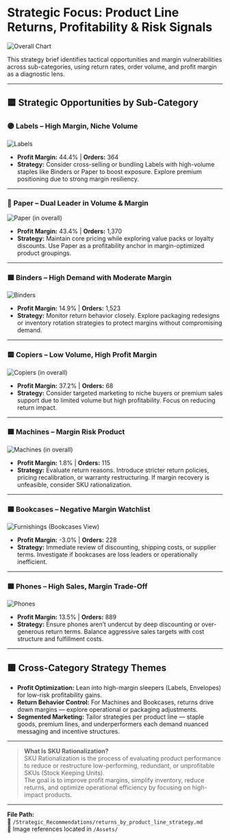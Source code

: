 # Strategic Focus: Product Line Returns, Profitability & Risk Signals

![Overall Chart](../Assets/Returns_by_Product_Line_Overall.png)

This strategy brief identifies tactical opportunities and margin vulnerabilities across sub-categories, using return rates, order volume, and profit margin as a diagnostic lens.

---

## 🟦 Strategic Opportunities by Sub-Category

### 🟣 **Labels** – High Margin, Niche Volume
![Labels](../Assets/Returns_by_Product_Line_Labels.png)  
- **Profit Margin:** 44.4% | **Orders:** 364  
- **Strategy:** Consider cross-selling or bundling Labels with high-volume staples like Binders or Paper to boost exposure. Explore premium positioning due to strong margin resiliency.

---

### 📄 **Paper** – Dual Leader in Volume & Margin
![Paper (in overall)](../Assets/Returns_by_Product_Line_Overall.png)  
- **Profit Margin:** 43.4% | **Orders:** 1,370  
- **Strategy:** Maintain core pricing while exploring value packs or loyalty discounts. Use Paper as a profitability anchor in margin-optimized product groupings.

---

### 🟩 **Binders** – High Demand with Moderate Margin
![Binders](../Assets/Returns_by_Product_Line_Binders.png)  
- **Profit Margin:** 14.9% | **Orders:** 1,523  
- **Strategy:** Monitor return behavior closely. Explore packaging redesigns or inventory rotation strategies to protect margins without compromising demand.

---

### 🟨 **Copiers** – Low Volume, High Profit Margin
![Copiers (in overall)](/Assets/Returns_by_Product_Line_Overall.png)  
- **Profit Margin:** 37.2% | **Orders:** 68  
- **Strategy:** Consider targeted marketing to niche buyers or premium sales support due to limited volume but high profitability. Focus on reducing return impact.

---

### 🟪 **Machines** – Margin Risk Product
![Machines (in overall)](/Assets/Returns_by_Product_Line_Overall.png)  
- **Profit Margin:** 1.8% | **Orders:** 115  
- **Strategy:** Evaluate return reasons. Introduce stricter return policies, pricing recalibration, or warranty restructuring. If margin recovery is unfeasible, consider SKU rationalization.

---

### 🟦 **Bookcases** – Negative Margin Watchlist
![Furnishings (Bookcases View)](/Assets/Returns_by_Product_Line_Furnishings.png)  
- **Profit Margin:** -3.0% | **Orders:** 228  
- **Strategy:** Immediate review of discounting, shipping costs, or supplier terms. Investigate if bookcases are loss leaders or operationally inefficient.

---

### 🟩 **Phones** – High Sales, Margin Trade-Off
![Phones](/Assets/Returns_by_Product_Line_Phones.png)  
- **Profit Margin:** 13.5% | **Orders:** 889  
- **Strategy:** Ensure phones aren’t undercut by deep discounting or over-generous return terms. Balance aggressive sales targets with cost structure and fulfillment costs.

---

## 🟪 Cross-Category Strategy Themes

- **Profit Optimization:** Lean into high-margin sleepers (Labels, Envelopes) for low-risk profitability gains.  
- **Return Behavior Control:** For Machines and Bookcases, returns drive down margins — explore operational or packaging adjustments.  
- **Segmented Marketing:** Tailor strategies per product line — staple goods, premium lines, and underperformers each demand nuanced messaging and incentive structures.

---

> **What Is SKU Rationalization?**  
> SKU Rationalization is the process of evaluating product performance to reduce or restructure low-performing, redundant, or unprofitable SKUs (Stock Keeping Units).  
> The goal is to improve profit margins, simplify inventory, reduce returns, and optimize operational efficiency by focusing on high-impact products.

---

**File Path:**  
📂 `/Strategic_Recommendations/returns_by_product_line_strategy.md`  
📸 Image references located in `/Assets/`
